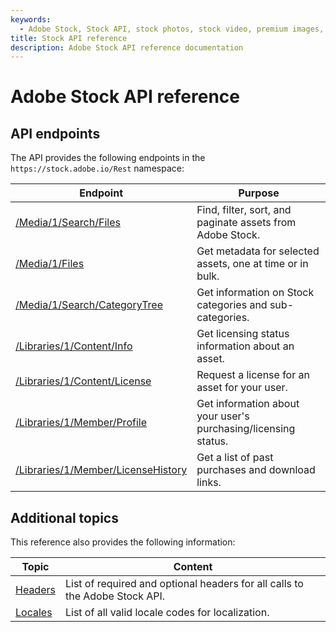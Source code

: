 ```yaml
---
keywords:
  - Adobe Stock, Stock API, stock photos, stock video, premium images, illustrations, Creative Cloud
title: Stock API reference
description: Adobe Stock API reference documentation
---
```


<!-- 09-api-summary.md -->

# Adobe Stock API reference

## API endpoints

The API provides the following endpoints in the `https://stock.adobe.io/Rest` namespace:

| **Endpoint** | **Purpose** |
|----|----|
| [/Media/1/Search/Files](/api/11-search-reference.md) | Find, filter, sort, and paginate assets from Adobe Stock. |
| [/Media/1/Files](/api/19-bulk-metadata-files-reference.md) | Get metadata for selected assets, one at time or in bulk. |
| [/Media/1/Search/CategoryTree](/api/17-categorytree.md) | Get information on Stock categories and sub-categories. |
| [/Libraries/1/Content/Info](/api/12-licensing-reference.md) | Get licensing status information about an asset. |
| [/Libraries/1/Content/License](/api/12-licensing-reference.md) | Request a license for an asset for your user. |
| [/Libraries/1/Member/Profile](/api/12-licensing-reference.md) | Get information about your user's purchasing/licensing status. |
| [/Libraries/1/Member/LicenseHistory](/api/13-license-history.md) | Get a list of past purchases and download links. |

## Additional topics

This reference also provides the following information:

| **Topic** | **Content** |
|----|----|
| [Headers](/api/10-headers-for-api-calls.md) | List of required and optional headers for all calls to the Adobe Stock API. |
| [Locales](/api/14-locale-codes.md) | List of all valid locale codes for localization. |
